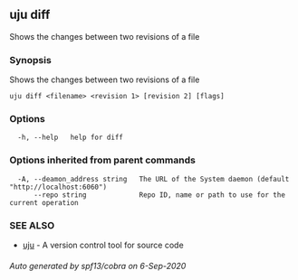 ## uju diff

Shows the changes between two revisions of a file

### Synopsis

Shows the changes between two revisions of a file

```
uju diff <filename> <revision 1> [revision 2] [flags]
```

### Options

```
  -h, --help   help for diff
```

### Options inherited from parent commands

```
  -A, --deamon_address string   The URL of the System daemon (default "http://localhost:6060")
      --repo string             Repo ID, name or path to use for the current operation
```

### SEE ALSO

* [uju](uju.md)	 - A version control tool for source code

###### Auto generated by spf13/cobra on 6-Sep-2020
